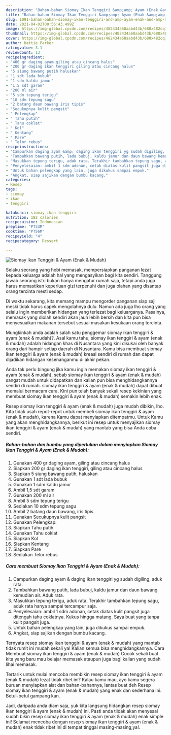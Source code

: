 ```yaml
---
description: "Bahan-bahan Siomay Ikan Tenggiri &amp;amp; Ayam (Enak &amp;amp; Mudah) yang enak Untuk Jualan"
title: "Bahan-bahan Siomay Ikan Tenggiri &amp;amp; Ayam (Enak &amp;amp; Mudah) yang enak Untuk Jualan"
slug: 1091-bahan-bahan-siomay-ikan-tenggiri-and-amp-ayam-enak-and-amp-mudah-yang-enak-untuk-jualan
date: 2021-04-02T00:56:43.499Z
image: https://img-global.cpcdn.com/recipes/482434a68aabd43b/680x482cq70/siomay-ikan-tenggiri-ayam-enak-mudah-foto-resep-utama.jpg
thumbnail: https://img-global.cpcdn.com/recipes/482434a68aabd43b/680x482cq70/siomay-ikan-tenggiri-ayam-enak-mudah-foto-resep-utama.jpg
cover: https://img-global.cpcdn.com/recipes/482434a68aabd43b/680x482cq70/siomay-ikan-tenggiri-ayam-enak-mudah-foto-resep-utama.jpg
author: Hattie Parker
ratingvalue: 3.1
reviewcount: 13
recipeingredient:
- "400 gr daging ayam giling atau cincang halus"
- "200 gr daging ikan tenggiri giling atau cincang halus"
- "5 siung bawang putih haluskan"
- "1 sdt lada bubuk"
- "1 sdm kaldu jamur"
- "1,5 sdt garam"
- "200 ml air"
- "5 sdm tepung terigu"
- "10 sdm tepung sagu"
- "2 batang daun bawang iris tipis"
- "Secukupnya kulit pangsit"
- " Pelengkap"
- " Tahu putih"
- " Tahu coklat"
- " Kol"
- " Kentang"
- " Pare"
- " Telor rebus"
recipeinstructions:
- "Campurkan daging ayam &amp; daging ikan tenggiri yg sudah digiling, aduk rata."
- "Tambahkan bawang putih, lada bubuj, kaldu jamur dan daun bawang kemudian air. Aduk rata."
- "Masukkan tepung terigu, aduk rata. Terakhir tambahkan tepung sagu, aduk rata hanya sampai tercampur saja."
- "Penyelesaian: ambil 1 sdm adonan, cetak diatas kulit pangsit juga ditengah tahu coklatnya. Kukus hingga matang. Saya buat yang tanpa kulit pangsit juga."
- "Untuk bahan pelengkap yang lain, juga dikukus sampai empuk."
- "Angkat, siap sajikan dengan bumbu kacang."
categories:
- Resep
tags:
- siomay
- ikan
- tenggiri

katakunci: siomay ikan tenggiri 
nutrition: 182 calories
recipecuisine: Indonesian
preptime: "PT33M"
cooktime: "PT56M"
recipeyield: "4"
recipecategory: Dessert

---
```



![Siomay Ikan Tenggiri &amp; Ayam (Enak &amp; Mudah)](https://img-global.cpcdn.com/recipes/482434a68aabd43b/680x482cq70/siomay-ikan-tenggiri-ayam-enak-mudah-foto-resep-utama.jpg)

Selaku seorang yang hobi memasak, mempersiapkan panganan lezat kepada keluarga adalah hal yang mengasyikan bagi kita sendiri. Tanggung jawab seorang istri bukan hanya mengatur rumah saja, tetapi anda juga harus memastikan keperluan gizi terpenuhi dan juga olahan yang disantap orang tercinta mesti sedap.

Di waktu  sekarang, kita memang mampu mengorder panganan siap saji meski tidak harus capek mengolahnya dulu. Namun ada juga lho orang yang selalu ingin memberikan hidangan yang terlezat bagi keluarganya. Pasalnya, memasak yang diolah sendiri akan jauh lebih bersih dan kita pun bisa menyesuaikan makanan tersebut sesuai masakan kesukaan orang tercinta. 



Mungkinkah anda adalah salah satu penggemar siomay ikan tenggiri &amp; ayam (enak &amp; mudah)?. Asal kamu tahu, siomay ikan tenggiri &amp; ayam (enak &amp; mudah) adalah hidangan khas di Nusantara yang kini disukai oleh banyak orang dari hampir setiap daerah di Nusantara. Kamu bisa membuat siomay ikan tenggiri &amp; ayam (enak &amp; mudah) kreasi sendiri di rumah dan dapat dijadikan hidangan kesenanganmu di akhir pekan.

Anda tak perlu bingung jika kamu ingin memakan siomay ikan tenggiri &amp; ayam (enak &amp; mudah), sebab siomay ikan tenggiri &amp; ayam (enak &amp; mudah) sangat mudah untuk didapatkan dan kalian pun bisa menghidangkannya sendiri di rumah. siomay ikan tenggiri &amp; ayam (enak &amp; mudah) dapat dibuat memalui bermacam cara. Kini pun telah banyak sekali resep kekinian yang membuat siomay ikan tenggiri &amp; ayam (enak &amp; mudah) semakin lebih enak.

Resep siomay ikan tenggiri &amp; ayam (enak &amp; mudah) juga mudah dibikin, lho. Kita tidak usah repot-repot untuk membeli siomay ikan tenggiri &amp; ayam (enak &amp; mudah), karena Kamu dapat menyiapkan ditempatmu. Untuk Kamu yang akan menghidangkannya, berikut ini resep untuk menyajikan siomay ikan tenggiri &amp; ayam (enak &amp; mudah) yang mantab yang bisa Anda coba sendiri.

<!--inarticleads1-->

##### Bahan-bahan dan bumbu yang diperlukan dalam menyiapkan Siomay Ikan Tenggiri &amp; Ayam (Enak &amp; Mudah):

1. Gunakan 400 gr daging ayam, giling atau cincang halus
1. Siapkan 200 gr daging ikan tenggiri, giling atau cincang halus
1. Siapkan 5 siung bawang putih, haluskan
1. Gunakan 1 sdt lada bubuk
1. Gunakan 1 sdm kaldu jamur
1. Ambil 1,5 sdt garam
1. Gunakan 200 ml air
1. Ambil 5 sdm tepung terigu
1. Sediakan 10 sdm tepung sagu
1. Ambil 2 batang daun bawang, iris tipis
1. Gunakan Secukupnya kulit pangsit
1. Gunakan  Pelengkap:
1. Siapkan  Tahu putih
1. Gunakan  Tahu coklat
1. Siapkan  Kol
1. Siapkan  Kentang
1. Siapkan  Pare
1. Sediakan  Telor rebus




<!--inarticleads2-->

##### Cara membuat Siomay Ikan Tenggiri &amp; Ayam (Enak &amp; Mudah):

1. Campurkan daging ayam &amp; daging ikan tenggiri yg sudah digiling, aduk rata.
1. Tambahkan bawang putih, lada bubuj, kaldu jamur dan daun bawang kemudian air. Aduk rata.
1. Masukkan tepung terigu, aduk rata. Terakhir tambahkan tepung sagu, aduk rata hanya sampai tercampur saja.
1. Penyelesaian: ambil 1 sdm adonan, cetak diatas kulit pangsit juga ditengah tahu coklatnya. Kukus hingga matang. Saya buat yang tanpa kulit pangsit juga.
1. Untuk bahan pelengkap yang lain, juga dikukus sampai empuk.
1. Angkat, siap sajikan dengan bumbu kacang.




Ternyata resep siomay ikan tenggiri &amp; ayam (enak &amp; mudah) yang mantab tidak rumit ini mudah sekali ya! Kalian semua bisa menghidangkannya. Cara Membuat siomay ikan tenggiri &amp; ayam (enak &amp; mudah) Cocok sekali buat kita yang baru mau belajar memasak ataupun juga bagi kalian yang sudah lihai memasak.

Tertarik untuk mulai mencoba membikin resep siomay ikan tenggiri &amp; ayam (enak &amp; mudah) lezat tidak ribet ini? Kalau kamu mau, ayo kamu segera buruan menyiapkan alat dan bahan-bahannya, lantas buat deh Resep siomay ikan tenggiri &amp; ayam (enak &amp; mudah) yang enak dan sederhana ini. Betul-betul gampang kan. 

Jadi, daripada anda diam saja, yuk kita langsung hidangkan resep siomay ikan tenggiri &amp; ayam (enak &amp; mudah) ini. Pasti anda tiidak akan menyesal sudah bikin resep siomay ikan tenggiri &amp; ayam (enak &amp; mudah) enak simple ini! Selamat mencoba dengan resep siomay ikan tenggiri &amp; ayam (enak &amp; mudah) enak tidak ribet ini di tempat tinggal masing-masing,ya!.

